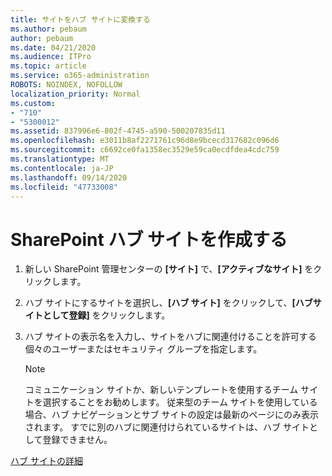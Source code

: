 ```yaml
---
title: サイトをハブ サイトに変換する
ms.author: pebaum
author: pebaum
ms.date: 04/21/2020
ms.audience: ITPro
ms.topic: article
ms.service: o365-administration
ROBOTS: NOINDEX, NOFOLLOW
localization_priority: Normal
ms.custom:
- "710"
- "5300012"
ms.assetid: 837996e6-802f-4745-a590-500207835d11
ms.openlocfilehash: e3011b8af2271761c96d8e9bcecd317682c096d6
ms.sourcegitcommit: c6692ce0fa1358ec3529e59ca0ecdfdea4cdc759
ms.translationtype: MT
ms.contentlocale: ja-JP
ms.lasthandoff: 09/14/2020
ms.locfileid: "47733008"
---
```

# <a name="create-a-sharepoint-hub-site"></a>SharePoint ハブ サイトを作成する

1. 新しい SharePoint 管理センターの **[サイト]** で、**[アクティブなサイト]** をクリックします。

2. ハブ サイトにするサイトを選択し、**[ハブ サイト]** をクリックして、**[ハブサイトとして登録]** をクリックします。

3. ハブ サイトの表示名を入力し、サイトをハブに関連付けることを許可する個々のユーザーまたはセキュリティ グループを指定します。

    > [!NOTE]
    >  コミュニケーション サイトか、新しいテンプレートを使用するチーム サイトを選択することをお勧めします。 従来型のチーム サイトを使用している場合、ハブ ナビゲーションとサブ サイトの設定は最新のページにのみ表示されます。 すでに別のハブに関連付けられているサイトは、ハブ サイトとして登録できません。
  
[ハブ サイトの詳細](https://go.microsoft.com/fwlink/?linkid=869149)
  